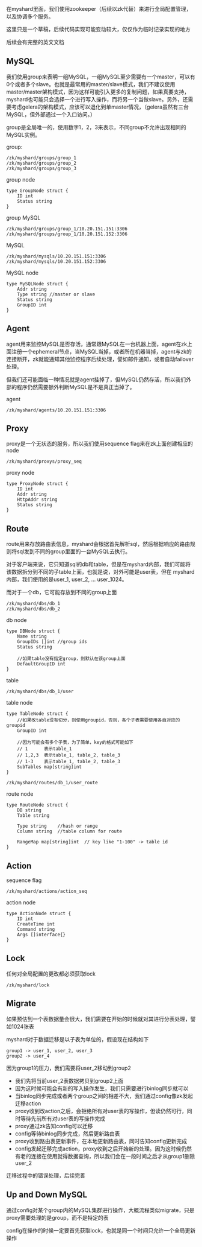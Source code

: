 在myshard里面，我们使用zookeeper（后续以zk代替）来进行全局配置管理，以及协调多个服务。

这里只是一个草稿，后续代码实现可能变动较大，仅仅作为临时记录实现的地方

后续会有完整的英文文档

## MySQL

我们使用group来表明一组MySQL，一组MySQL至少需要有一个master，可以有0个或者多个slave。也就是最常用的master/slave模式，我们不建议使用master/master架构模式，因为这样可能引入更多的复制问题，如果真要支持，myshard也可能只会选择一个进行写入操作，而将另一个当做slave。另外，还需要考虑gelera的架构模式，应该可以退化到单master情况，（gelera虽然有三台MySQL，但外部通过一个入口访问。）

group是全局唯一的，使用数字1，2，3来表示，不同group不允许出现相同的MySQL实例。


group:

```
/zk/myshard/groups/group_1
/zk/myshard/groups/group_2
/zk/myshard/groups/group_3
```

group node

```
type GroupNode struct {
    ID int 
    Status string
}
```

group MySQL

```
/zk/myshard/groups/group_1/10.20.151.151:3306
/zk/myshard/groups/group_1/10.20.151.152:3306
```

MySQL 

```
/zk/myshard/mysqls/10.20.151.151:3306
/zk/myshard/mysqls/10.20.151.152:3306
```

MySQL node

```
type MySQLNode struct {
    Addr string 
    Type string //master or slave
    Status string
    GroupID int 
}
```

## Agent

agent用来监控MySQL是否存活，通常跟MySQL在一台机器上面，agent在zk上面注册一个ephemeral节点，当MySQL当掉，或者所在机器当掉，agent与zk的连接断开，zk就能通知其他监控程序后续处理，譬如邮件通知，或者自动failover处理。

但我们还可能面临一种情况就是agent挂掉了，但MySQL仍然存活，所以我们外部的程序仍然需要额外判断MySQL是不是真正当掉了。

agent

```
/zk/myshard/agents/10.20.151.151:3306
```

## Proxy

proxy是一个无状态的服务，所以我们使用sequence flag来在zk上面创建相应的node

```
/zk/myshard/proxys/proxy_seq
```

proxy node

```
type ProxyNode struct {
    ID int 
    Addr string
    HttpAddr string
    Status string
}
```

## Route

route用来存放路由表信息，myshard会根据首先解析sql，然后根据响应的路由规则将sql发到不同的group里面的一台MySQL去执行。

对于客户端来说，它只知道sql的db和table，但是在myshard内部，我们可能将该数据拆分到不同的子table上面，也就是说，对外可能是user表，但在
myshard内部，我们使用的是user_1, user_2, ... user_1024。

而对于一个db，它可能存放到不同的group上面

```
/zk/myshard/dbs/db_1
/zk/myshard/dbs/db_2
```

db node

```
type DBNode struct {
    Name string
    GroupIDs []int //group ids
    Status string

    //如果table没有指定group，则默认在该group上面
    DefaultGroupID int
}
```

table

```
/zk/myshard/dbs/db_1/user
```

table node

```
type TableNode struct {
    //如果改table没有切分，则使用groupid，否则，各个子表需要使用各自对应的groupid
    GroupID int

    //因为可能会有多个子表，为了简单，key的格式可能如下
    // 1      表示table_1
    // 1,2,3  表示table_1, table_2, table_3
    // 1-3    表示table_1, table_2, table_3
    SubTables map[string]int
}
```

```
/zk/myshard/routes/db_1/user_route
```

route node

```
type RouteNode struct {
    DB string
    Table string

    Type string    //hash or range
    Column string  //table column for route

    RangeMap map[string]int  // key like "1-100" -> table id 
}
```

## Action

sequence flag

```
/zk/myshard/actions/action_seq
```

action node

```
type ActionNode struct {
    ID int
    CreateTime int
    Command string
    Args []interface{}
}
```

## Lock

任何对全局配置的更改都必须获取lock

```
/zk/myshard/lock
```

## Migrate

如果预估到一个表数据量会很大，我们需要在开始的时候就对其进行分表处理，譬如1024张表

myshard对于数据迁移是以子表为单位的，假设现在结构如下

    group1 -> user_1, user_2, user_3
    group2 -> user_4

因为group1的压力，我们需要将user_2移动到group2

+ 我们先将当前user_2表数据拷贝到group2上面
+ 因为这时候可能会有新的写入操作发生，我们只需要进行binlog同步就可以
+ 当binlog同步完成或者两个group之间的相差不大，我们通过config像zk发起迁移action
+ proxy收到改action之后，会拒绝所有对user表的写操作，但读仍然可行，同时等待先前所有对user表的写操作完成
+ proxy通过zk告知config可以迁移
+ config等待binlog同步完成，然后更新路由表
+ proxy收到路由表更新事件，在本地更新路由表，同时告知config更新完成
+ config发起迁移完成action，proxy收到之后开始新的处理。因为这时候仍然有老的连接在使用就得数据查询，所以我们会在一段时间之后才从group1删除user_2

迁移过程中的错误处理，后续完善

## Up and Down MySQL

通过config对某个group内的MySQL集群进行操作，大概流程类似migrate，只是proxy需要处理的是group，而不是特定的表

config在操作的时候一定要首先获取lock，也就是同一个时间只允许一个全局更新操作